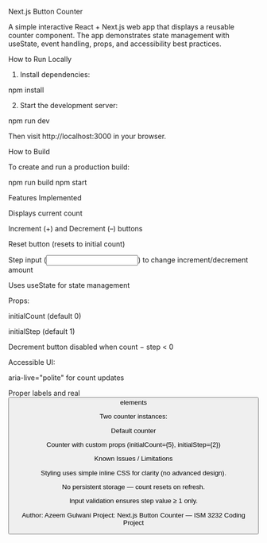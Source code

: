 Next.js Button Counter

A simple interactive React + Next.js web app that displays a reusable counter component.
The app demonstrates state management with useState, event handling, props, and accessibility best practices.

How to Run Locally

1. Install dependencies:

npm install


2. Start the development server:

npm run dev


Then visit http://localhost:3000
 in your browser.

How to Build

To create and run a production build:

npm run build
npm start

Features Implemented

Displays current count

Increment (+) and Decrement (–) buttons

Reset button (resets to initial count)

Step input (<input type="number">) to change increment/decrement amount

Uses useState for state management

Props:

initialCount (default 0)

initialStep (default 1)

Decrement button disabled when count − step < 0

Accessible UI:

aria-live="polite" for count updates

Proper labels and real <button> elements

Two counter instances:

Default counter

Counter with custom props (initialCount={5}, initialStep={2})

 Known Issues / Limitations

Styling uses simple inline CSS for clarity (no advanced design).

No persistent storage — count resets on refresh.

Input validation ensures step value ≥ 1 only.

 Author: Azeem Gulwani
 Project: Next.js Button Counter — ISM 3232 Coding Project
